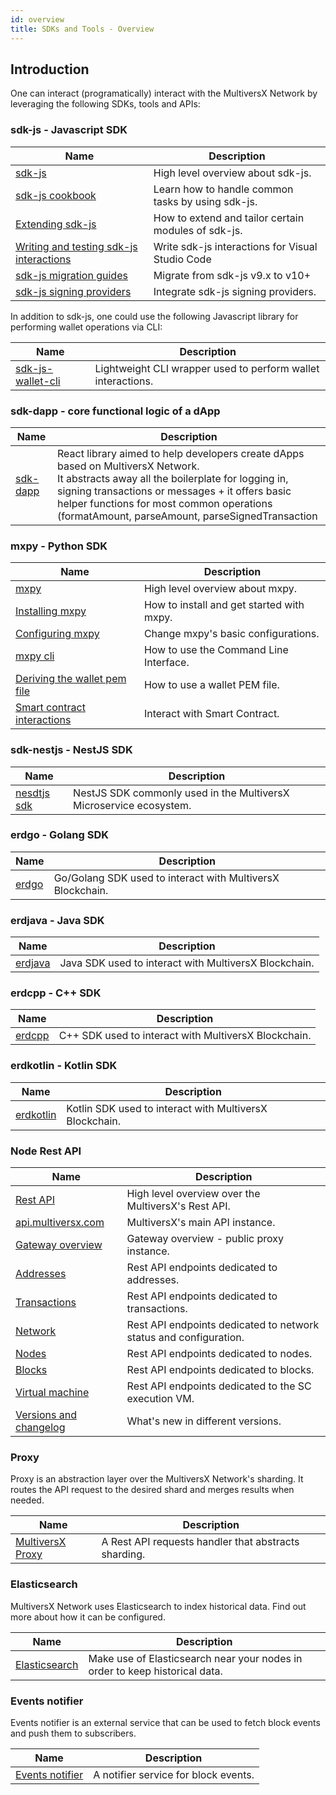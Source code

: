 ```yaml
---
id: overview
title: SDKs and Tools - Overview
---
```


[comment]: # (mx-abstract)

## Introduction

One can interact (programatically) interact with the MultiversX Network by leveraging the following SDKs, tools and APIs:

[comment]: # (mx-context-auto)

### sdk-js - Javascript SDK

| Name                                                                                                     | Description                                         |
|----------------------------------------------------------------------------------------------------------|-----------------------------------------------------|
| [sdk-js](/sdk-and-tools/sdk-js)                                                                          | High level overview about sdk-js.                   |
| [sdk-js cookbook](/sdk-and-tools/sdk-js/sdk-js-cookbook)                                                 | Learn how to handle common tasks by using sdk-js.   |
| [Extending sdk-js](/sdk-and-tools/sdk-js/extending-sdk-js)                                               | How to extend and tailor certain modules of sdk-js. |
| [Writing and testing sdk-js interactions](/sdk-and-tools/sdk-js/writing-and-testing-sdk-js-interactions) | Write sdk-js interactions for Visual Studio Code    |
| [sdk-js migration guides](/sdk-and-tools/sdk-js/sdk-js-migration-guides)                                 | Migrate from sdk-js v9.x to v10+                    |
| [sdk-js signing providers](/sdk-and-tools/sdk-js/sdk-js-signing-providers)                               | Integrate sdk-js signing providers.                 |

In addition to sdk-js, one could use the following Javascript library for performing wallet operations via CLI:

| Name                                                  | Description                                                  |
|-------------------------------------------------------|--------------------------------------------------------------|
| [sdk-js-wallet-cli](/sdk-and-tools/sdk-js-wallet-cli) | Lightweight CLI wrapper used to perform wallet interactions. |

[comment]: # (mx-context-auto)

### sdk-dapp - core functional logic of a dApp

| Name                                | Description                                                                                                                                                                                                                                                                                    |
|-------------------------------------|------------------------------------------------------------------------------------------------------------------------------------------------------------------------------------------------------------------------------------------------------------------------------------------------|
| [sdk-dapp](/sdk-and-tools/sdk-dapp) | React library aimed to help developers create dApps based on MultiversX Network. <br/> It abstracts away all the boilerplate for logging in, signing transactions or messages + it offers basic helper functions for most common operations (formatAmount, parseAmount, parseSignedTransaction |

[comment]: # (mx-context-auto)

### mxpy - Python SDK

| Name                                                                                       | Description                                              |
|--------------------------------------------------------------------------------------------|----------------------------------------------------------|
| [mxpy](/sdk-and-tools/sdk-py/)                                                             | High level overview about mxpy.                          |
| [Installing mxpy](/sdk-and-tools/sdk-py/installing-mxpy)                                   | How to install and get started with mxpy.                |
| [Configuring mxpy](/sdk-and-tools/sdk-py/configuring-mxpy)                                 | Change mxpy's basic configurations.                      |
| [mxpy cli](/sdk-and-tools/sdk-py/mxpy-cli)                                                 | How to use the Command Line Interface.                   |
| [Deriving the wallet pem file](/sdk-and-tools/sdk-py/deriving-the-wallet-pem-file)         | How to use a wallet PEM file.                            |
| [Smart contract interactions](/sdk-and-tools/sdk-py/smart-contract-interactions)           | Interact with Smart Contract.                            |

[comment]: # (mx-context-auto)

### sdk-nestjs - NestJS SDK

| Name                                     | Description                                                        |
|------------------------------------------|--------------------------------------------------------------------|
| [nesdtjs sdk](/sdk-and-tools/sdk-nestjs) | NestJS SDK commonly used in the MultiversX Microservice ecosystem. |

[comment]: # (mx-context-auto)

### erdgo - Golang SDK

| Name                          | Description                                                |
|-------------------------------|------------------------------------------------------------|
| [erdgo](/sdk-and-tools/erdgo) | Go/Golang SDK used to interact with MultiversX Blockchain. |

[comment]: # (mx-context-auto)

### erdjava - Java SDK

| Name                              | Description                                           |
|-----------------------------------|-------------------------------------------------------|
| [erdjava](/sdk-and-tools/erdjava) | Java SDK used to interact with MultiversX Blockchain. |

[comment]: # (mx-context-auto)

### erdcpp - C++ SDK

| Name                            | Description                                          |
|---------------------------------|------------------------------------------------------|
| [erdcpp](/sdk-and-tools/erdcpp) | C++ SDK used to interact with MultiversX Blockchain. |

[comment]: # (mx-context-auto)

### erdkotlin - Kotlin SDK

| Name                                  | Description                                             |
|---------------------------------------|---------------------------------------------------------|
| [erdkotlin](/sdk-and-tools/erdkotlin) | Kotlin SDK used to interact with MultiversX Blockchain. |

[comment]: # (mx-context-auto)

### Node Rest API

| Name                                                                     | Description                                                       |
|--------------------------------------------------------------------------|-------------------------------------------------------------------|
| [Rest API](/sdk-and-tools/rest-api/)                                     | High level overview over the MultiversX's Rest API.               |
| [api.multiversx.com](/sdk-and-tools/rest-api/multiversx-api)             | MultiversX's main API instance.                                   |
| [Gateway overview](/sdk-and-tools/rest-api/gateway-overview)             | Gateway overview - public proxy instance.                         |
| [Addresses](/sdk-and-tools/rest-api/addresses)                           | Rest API endpoints dedicated to addresses.                        |
| [Transactions](/sdk-and-tools/rest-api/transactions)                     | Rest API endpoints dedicated to transactions.                     |
| [Network](/sdk-and-tools/rest-api/network)                               | Rest API endpoints dedicated to network status and configuration. |
| [Nodes](/sdk-and-tools/rest-api/nodes)                                   | Rest API endpoints dedicated to nodes.                            |
| [Blocks](/sdk-and-tools/rest-api/blocks)                                 | Rest API endpoints dedicated to blocks.                           |
| [Virtual machine](/sdk-and-tools/rest-api/virtual-machine)               | Rest API endpoints dedicated to the SC execution VM.              |
| [Versions and changelog](/sdk-and-tools/rest-api/versions-and-changelog) | What's new in different versions.                                 |

[comment]: # (mx-context-auto)

### Proxy

Proxy is an abstraction layer over the MultiversX Network's sharding. It routes the API request to the desired shard and
merges results when needed.

| Name                                     | Description                                          |
|------------------------------------------|------------------------------------------------------|
| [MultiversX Proxy](/sdk-and-tools/proxy) | A Rest API requests handler that abstracts sharding. |

[comment]: # (mx-context-auto)

### Elasticsearch

MultiversX Network uses Elasticsearch to index historical data. Find out more about how it can be configured.

| Name                                           | Description                                                                 |
|------------------------------------------------|-----------------------------------------------------------------------------|
| [Elasticsearch](/sdk-and-tools/elastic-search) | Make use of Elasticsearch near your nodes in order to keep historical data. |

### Events notifier

Events notifier is an external service that can be used to fetch block events and push them to subscribers.

| Name                                       | Description                          |
|--------------------------------------------|--------------------------------------|
| [Events notifier](/sdk-and-tools/notifier) | A notifier service for block events. |

